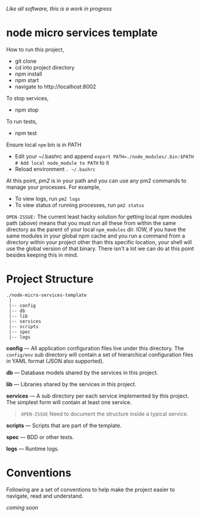 _Like all software, this is a work in progress_

# node micro services template

How to run this project,

* git clone
* cd into project directory
* npm install
* npm start
* navigate to http://localhost:8002

To stop services,

* npm stop

To run tests,

* npm test

Ensure local `npm` bin is in PATH

* Edit your ~/.bashrc and append `export PATH=./node_modules/.bin:$PATH # Add local node_module to PATH` to it
* Reload environment `. ~/.bashrc`

At this point, *pm2* is in your path and you can use any pm2 commands to manage your processes. For example,

* To view logs, run `pm2 logs`
* To view status of running processes, run `pm2 status`

`OPEN-ISSUE:` The current least hacky solution for getting local npm modules path (above) means that you must run all these from within the same directory as the parent of your local `npm_modules` dir. IOW, if you have the same modules in your global npm cache and you run a command from a directory within your project other than this specific location, your shell will use the global version of that binary. There isn't a lot we can do at this point besides keeping this in mind.

# Project Structure

```
./node-micro-services-template
 |
 |-- config
 |-- db
 |-- lib
 |-- services
 |-- scripts
 |-- spec
 |-- logs
```

**config** — All application configuration files live under this directory. The `config/env` sub directory will contain a set of hierarchical configuration files in YAML format (JSON also supported).

**db** — Database models shared by the services in this project.

**lib** — Libraries shared by the services in this project.

**services** — A sub directory per each service implemented by this project. The simplest form will contain at least one service.

> `OPEN-ISSUE` Need to document the structure inside a typical service.

**scripts** — Scripts that are part of the template. 

**spec** — BDD or other tests.

**logs** — Runtime logs.

# Conventions

Following are a set of conventions to help make the project easier to navigate, read and understand.


_coming soon_
